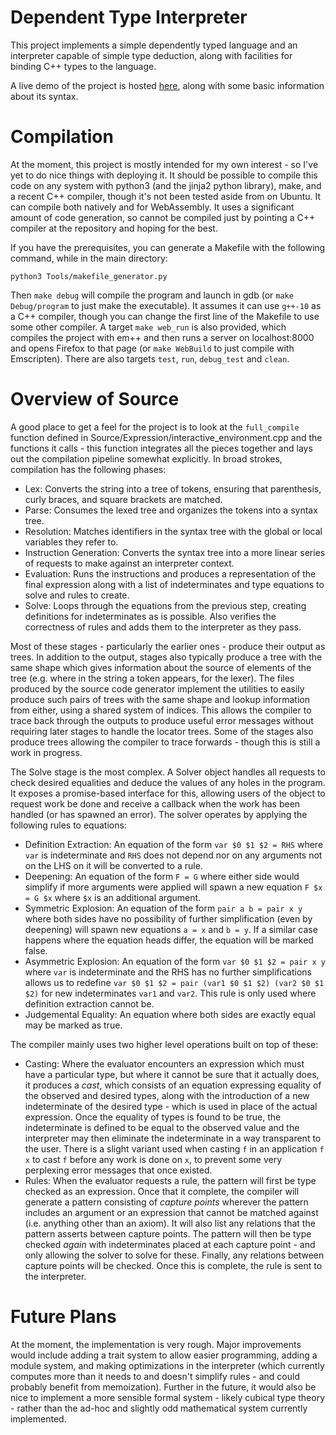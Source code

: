 # Dependent Type Interpreter

This project implements a simple dependently typed language and an interpreter capable of simple type deduction, along with facilities for binding C++ types to the language.

A live demo of the project is hosted [here](https://themilobrandt.com/typetheory/), along with some basic information about its syntax.

# Compilation

At the moment, this project is mostly intended for my own interest - so I've yet to do nice things with deploying it. It should be possible to compile this code on any system with python3 (and the jinja2 python library), make, and a recent C++ compiler, though it's not been tested aside from on Ubuntu. It can compile both natively and for WebAssembly. It uses a significant amount of code generation, so cannot be compiled just by pointing a C++ compiler at the repository and hoping for the best.

If you have the prerequisites, you can generate a Makefile with the following command, while in the main directory:

```
python3 Tools/makefile_generator.py
```


Then `make debug` will compile the program and launch in gdb (or `make Debug/program` to just make the executable). It assumes it can use `g++-10` as a C++ compiler, though you can change the first line of the Makefile to use some other compiler. A target `make web_run` is also provided, which compiles the project with em++ and then runs a server on localhost:8000 and opens Firefox to that page (or `make WebBuild` to just compile with Emscripten). There are also targets `test`, `run`, `debug_test` and `clean`.

# Overview of Source

A good place to get a feel for the project is to look at the `full_compile` function defined in Source/Expression/interactive_environment.cpp and the functions it calls - this function integrates all the pieces together and lays out the compilation pipeline somewhat explicitly. In broad strokes, compilation has the following phases:

* Lex: Converts the string into a tree of tokens, ensuring that parenthesis, curly braces, and square brackets are matched.
* Parse: Consumes the lexed tree and organizes the tokens into a syntax tree.
* Resolution: Matches identifiers in the syntax tree with the global or local variables they refer to.
* Instruction Generation: Converts the syntax tree into a more linear series of requests to make against an interpreter context.
* Evaluation: Runs the instructions and produces a representation of the final expression along with a list of indeterminates and type equations to solve and rules to create.
* Solve: Loops through the equations from the previous step, creating definitions for indeterminates as is possible. Also verifies the correctness of rules and adds them to the interpreter as they pass.

Most of these stages - particularly the earlier ones - produce their output as trees. In addition to the output, stages also typically produce a tree with the same shape which gives information about the source of elements of the tree (e.g. where in the string a token appears, for the lexer). The files produced by the source code generator implement the utilities to easily produce such pairs of trees with the same shape and lookup information from either, using a shared system of indices. This allows the compiler to trace back through the outputs to produce useful error messages without requiring later stages to handle the locator trees. Some of the stages also produce trees allowing the compiler to trace forwards - though this is still a work in progress.

The Solve stage is the most complex. A Solver object handles all requests to check desired equalities and deduce the values of any holes in the program. It exposes a promise-based interface for this, allowing users of the object to request work be done and receive a callback when the work has been handled (or has spawned an error). The solver operates by applying the following rules to equations:

* Definition Extraction: An equation of the form `var $0 $1 $2 = RHS` where `var` is indeterminate and `RHS` does not depend nor on any arguments not on the LHS on it will be converted to a rule.
* Deepening: An equation of the form `F = G` where either side would simplify if more arguments were applied will spawn a new equation `F $x = G $x` where `$x` is an additional argument.
* Symmetric Explosion: An equation of the form `pair a b = pair x y` where both sides have no possibility of further simplification (even by deepening) will spawn new equations `a = x` and `b = y`. If a similar case happens where the equation heads differ, the equation will be marked false.
* Asymmetric Explosion: An equation of the form `var $0 $1 $2 = pair x y` where `var` is indeterminate and the RHS has no further simplifications allows us to redefine `var $0 $1 $2 = pair (var1 $0 $1 $2) (var2 $0 $1 $2)` for new indeterminates `var1` and `var2`. This rule is only used where definition extraction cannot be.
* Judgemental Equality: An equation where both sides are exactly equal may be marked as true.

The compiler mainly uses two higher level operations built on top of these:

* Casting: Where the evaluator encounters an expression which must have a particular type, but where it cannot be sure that it actually does, it produces a *cast*, which consists of an equation expressing equality of the observed and desired types, along with the introduction of a new indeterminate of the desired type - which is used in place of the actual expression. Once the equality of types is found to be true, the indeterminate is defined to be equal to the observed value and the interpreter may then eliminate the indeterminate in a way transparent to the user. There is a slight variant used when casting `f` in an application `f x` to cast `f` before any work is done on `x`, to prevent some very perplexing error messages that once existed.
* Rules: When the evaluator requests a rule, the pattern will first be type checked as an expression. Once that it complete, the compiler will generate a pattern consisting of *capture points* wherever the pattern includes an argument or an expression that cannot be matched against (i.e. anything other than an axiom). It will also list any relations that the pattern asserts between capture points. The pattern will then be type checked *again* with indeterminates placed at each capture point - and only allowing the solver to solve for these. Finally, any relations between capture points will be checked. Once this is complete, the rule is sent to the interpreter.

# Future Plans

At the moment, the implementation is very rough. Major improvements would include adding a trait system to allow easier programming, adding a module system, and making optimizations in the interpreter (which currently computes more than it needs to and doesn't simplify rules - and could probably benefit from memoization). Further in the future, it would also be nice to implement a more sensible formal system - likely cubical type theory - rather than the ad-hoc and slightly odd mathematical system currently implemented.

